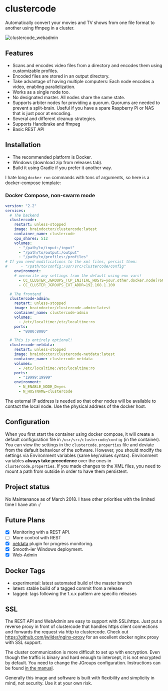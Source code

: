 # clustercode

Automatically convert your movies and TV shows from one file format to another using ffmpeg in a cluster.

![clustercode_webadmin](https://user-images.githubusercontent.com/12159026/31952107-193afa02-b8e0-11e7-9f88-8d3d20e0d84c.png)

## Features

* Scans and encodes video files from a directory and encodes them using customizable profiles.
* Encoded files are stored in an output directory.
* Take advantage of having multiple computers: Each node encodes a video, enabling parallelization.
* Works as a single node too.
* No designated master. All nodes share the same state.
* Supports arbiter nodes for providing a quorum. Quorums are needed to prevent a split-brain. Useful if you
have a spare Raspberry Pi or NAS that is just poor at encoding.
* Several and different cleanup strategies.
* Supports Handbrake and ffmpeg
* Basic REST API

## Installation

* The recommended platform is Docker.
* Windows (download zip from releases tab).
* Build it using Gradle if you prefer it another way.

I hate long `docker run` commands with tons of arguments, so here is a docker-compose template:

### Docker Compose, non-swarm mode

```yaml
version: "2.2"
services:
  # The backend
  clustercode:
    restart: unless-stopped
    image: braindoctor/clustercode:latest
    container_name: clustercode
    cpu_shares: 512
    volumes:
      - "/path/to/input:/input"
      - "/path/to/output:/output"
      - "/path/to/profiles:/profiles"
# If you need modifications to the xml files, persist them:
#      - "/path/to/config:/usr/src/clustercode/config"
    environment:
    # overwrite any settings from the default using env vars!
      - CC_CLUSTER_JGROUPS_TCP_INITIAL_HOSTS=your.other.docker.node[7600],another.one[7600]
      - CC_CLUSTER_JGROUPS_EXT_ADDR=192.168.1.100

  # The frontend
  clustercode-admin:
    restart: unless-stopped
    image: braindoctor/clustercode-admin:latest
    container_name: clustercode-admin
    volumes:
      - /etc/localtime:/etc/localtime:ro
    ports:
      - "8080:8080"

  # This is entirely optional!
  clustercode-netdata:
    restart: unless-stopped
    image: braindoctor/clustercode-netdata:latest
    container_name: clustercode-netdata
    volumes:
      - /etc/localtime:/etc/localtime:ro
    ports:
      - "19999:19999"
    environment:
      - N_ENABLE_NODE_D=yes
      - N_HOSTNAME=clustercode
```
The external IP address is needed so that other nodes will be available to
contact the local node. Use the physical address of the docker host.

## Configuration

When you first start the container using docker compose, it will create a default configuration
file in `/usr/src/clustercode/config` (in the container). You can view the settings in the
`clustercode.properties` file and deviate from the default behaviour of the software. However, you should
modify the settings via Environment variables (same key/values syntax). Environment variables **always take precedence**
over the ones in `clustercode.properties`. If you made changes to the XML files, you need to mount a path from outside
in order to have them persistent.

## Project status

No Maintenance as of March 2018. I have other priorities with the limited time I have atm :/

## Future Plans

- [x] Monitoring with a REST API.
- [ ] More control with REST
- [x] [netdata](https://my-netdata.io/) plugin for progress monitoring.
- [x] Smooth-ier Windows deployment.
- [x] Web-Admin

## Docker Tags

* experimental: latest automated build of the master branch
* latest: stable build of a tagged commit from a release
* tagged: tags following the 1.x.x pattern are specific releases

## SSL

The REST API and WebAdmin are easy to support with SSL/https. Just put a reverse proxy in front of clustercode
that handles https client connections and forwards the request via http to clustercode.
Check out https://github.com/jwilder/nginx-proxy for an excellent docker nginx proxy with SSL support.

The cluster communication is more difficult to set up with encryption. Even though the
traffic is binary and hard enough to intercept, it is not encrypted by default. You need
to change the JGroups configuration. Instructions can be found
[in the manual](http://jgroups.org/manual4/index.html#Security).

Generally this image and software is built with flexibility and simplicity in mind, not security.
Use it at your own risk.
